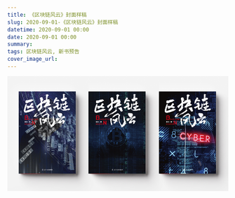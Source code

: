 ```yaml
---
title: 《区块链风云》封面样稿
slug: 2020-09-01-《区块链风云》封面样稿
datetime: 2020-09-01 00:00
date: 2020-09-01 00:00
summary: 
tags: 区块链风云, 新书预告
cover_image_url: 
---
```

![28479-kejvdqkzw2g.png](../assets/2020/10/3714310009.png)